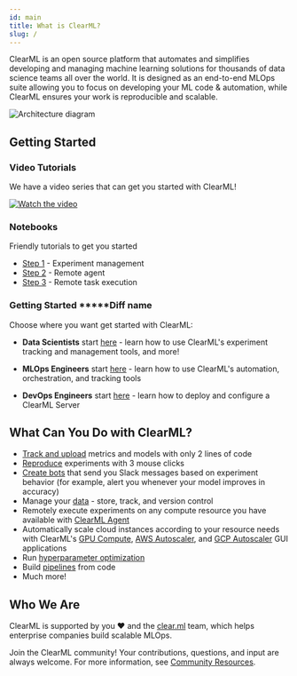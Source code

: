 ```yaml
---
id: main
title: What is ClearML?
slug: /
---
```


ClearML is an open source platform that automates and simplifies developing and managing machine learning solutions
for thousands of data science teams all over the world.
It is designed as an end-to-end MLOps suite allowing you to focus on developing your ML code & automation,
while ClearML ensures your work is reproducible and scalable.

<div class="max-w-75">

![Architecture diagram](../img/clearml_architecture.png)

</div>

## Getting Started

### Video Tutorials 

We have a video series that can get you started with ClearML!

[![Watch the video](https://img.youtube.com/vi/s3k9ntmQmD4/hqdefault.jpg)](https://www.youtube.com/watch?v=s3k9ntmQmD4&list=PLMdIlCuMqSTnoC45ME5_JnsJX0zWqDdlO&index=1)

### Notebooks

Friendly tutorials to get you started

* [Step 1](https://colab.research.google.com/github/allegroai/clearml/blob/master/docs/tutorials/Getting_Started_1_Experiment_Management.ipynb) - Experiment management
* [Step 2](https://colab.research.google.com/github/allegroai/clearml/blob/master/docs/tutorials/Getting_Started_2_Setting_Up_Agent.ipynb) - Remote agent
* [Step 3](https://colab.research.google.com/github/allegroai/clearml/blob/master/docs/tutorials/Getting_Started_3_Remote_Execution.ipynb) - Remote task execution 

### Getting Started *****Diff name

Choose where you want get started with ClearML: 
* **Data Scientists** start [here](ds/ds_first_steps.md) - learn how to use ClearML's
experiment tracking and management tools, and more!

* **MLOps Engineers** start [here](mlops/mlops_first_steps.md) - learn how to use ClearML's 
automation, orchestration, and tracking tools

* **DevOps Engineers** start [here](../deploying_clearml/clearml_server.md#deployment) - learn how 
to deploy and configure a ClearML Server 


## What Can You Do with ClearML?

- [Track and upload](../fundamentals/task.md) metrics and models with only 2 lines of code
- [Reproduce](../webapp/webapp_exp_reproducing.md) experiments with 3 mouse clicks
- [Create bots](../guides/services/slack_alerts.md) that send you Slack messages based on experiment behavior (for example,
alert you whenever your model improves in accuracy)
- Manage your [data](../clearml_data/clearml_data.md) - store, track, and version control 
- Remotely execute experiments on any compute resource you have available with [ClearML Agent](../clearml_agent.md)  
- Automatically scale cloud instances according to your resource needs with ClearML's [GPU Compute](../webapp/applications/apps_gpu_compute.md), 
[AWS Autoscaler](../webapp/applications/apps_aws_autoscaler.md), and [GCP Autoscaler](../webapp/applications/apps_gcp_autoscaler.md)
GUI applications
- Run [hyperparameter optimization](../fundamentals/hpo.md) 
- Build [pipelines](../pipelines/pipelines.md) from code 
- Much more!



## Who We Are
ClearML is supported by you :heart: and the [clear.ml](https://clear.ml) team, which helps enterprise companies build scalable MLOps.

Join the ClearML community! Your contributions, questions, and input are always welcome. For more information, see [Community Resources](../community.md).  
